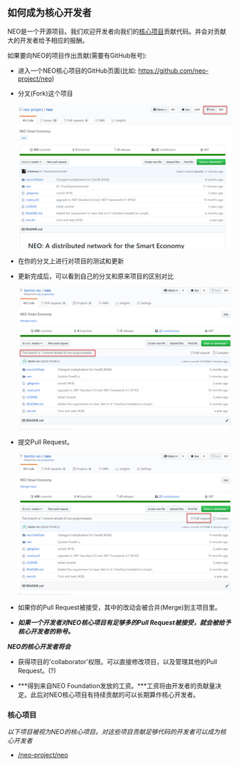 ## 如何成为核心开发者

NEO是一个开源项目。我们欢迎开发者向我们的[核心项目](#核心项目)贡献代码。并会对贡献大的开发者给予相应的报酬。

如果要向NEO的项目作出贡献(需要有GitHub账号): 

- 进入一个NEO核心项目的GitHub页面(比如: https://github.com/neo-project/neo)


- 分叉(Fork)这个项目

  <img src="img/coredev2.png" width="725">

- 在你的分叉上进行对项目的测试和更新

- 更新完成后，可以看到自己的分叉和原来项目的区别对比

  <img src="img/coredev4.png" width="725">

- 提交Pull Request。

  <img src="img/coredev5.png" width="725">

- 如果你的Pull Request被接受，其中的改动会被合并(Merge)到主项目里。


- ***如果一个开发者对NEO核心项目有足够多的Pull Request被接受，就会被给予核心开发者的称号。***

***NEO的核心开发者将会***

- 获得项目的'collaborator'权限。可以直接修改项目，以及管理其他的Pull Request。(?)


- ***得到来自NEO Foundation发放的工资。***工资将由开发者的贡献量决定。此后对NEO核心项目有持续贡献的可以长期算作核心开发者。

### 核心项目

*以下项目被视为NEO的核心项目。对这些项目贡献足够代码的开发者可以成为核心开发者*

- [/neo-project/neo](https://github.com/neo-project/neo)

